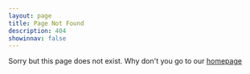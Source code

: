 ```yaml
---
layout: page
title: Page Not Found
description: 404
showinnav: false
---
```

Sorry but this page does not exist. Why don't you go to our [homepage](http://coursesplus.github.io)
